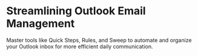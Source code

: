 # Streamlining Outlook Email Management

Master tools like Quick Steps, Rules, and Sweep to automate and organize your Outlook inbox for more efficient daily communication.